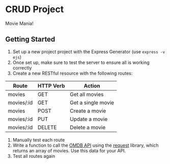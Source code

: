 # CRUD Project

Movie Mania!

## Getting Started

1. Set up a new project project with the Express Generator (use `express -v ejs`)
1. Once set up, make sure to test the server to ensure all is working correctly
1. Create a new RESTful resource with the following routes:

  | Route      | HTTP Verb | Action             |
  |------------|-----------|--------------------|
  | movies     | GET       | Get all movies     |
  | movies/:id | GET       | Get a single movie |
  | movies     | POST      | Create a movie     |
  | movies/:id | PUT       | Update a movie     |
  | movies/:id | DELETE    | Delete a movie     |
  
1. Manually test each route
1. Write a function to call the [OMDB API](http://www.omdbapi.com/) using the [request](https://github.com/request/request) library, which returns an array of movies. Use this data for your API.
1. Test all routes again
